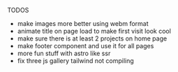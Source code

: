 TODOS

- make images more better using webm format
- animate title on page load to make first visit look cool
- make sure there is at least 2 projects on home page
- make footer component and use it for all pages
- more fun stuff with astro like ssr
- fix three js gallery tailwind not compiling

